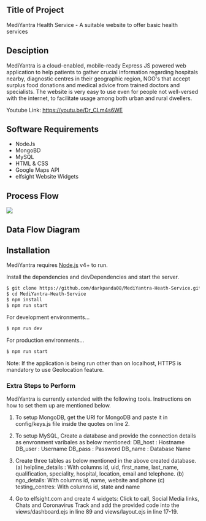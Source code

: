 ## Title of Project
MediYantra Health Service - A suitable website to offer basic health services

## Desciption
MediYantra is a cloud-enabled, mobile-ready Express JS powered web application to help patients to gather crucial information regarding hospitals nearby, diagnostic centres in their geographic region, NGO's that accept surplus food donations and medical advice from trained doctors and specialists. The website is very easy to use even for people not well-versed with the internet, to facilitate usage among both urban and rural dwellers.

Youtube Link: https://youtu.be/Dr_CLm4s6WE

## Software Requirements
  - NodeJs
  - MongoBD
  - MySQL
  - HTML & CSS
  - Google Maps API
  - elfsight Website Widgets
  
## Process Flow
![](https://github.com/darkpanda08/MediYantra-Heath-Service/blob/master/process_flow.png?raw=true)

## Data Flow Diagram

## Installation

MediYantra requires [Node.js](https://nodejs.org/) v4+ to run.

Install the dependencies and devDependencies and start the server.

```sh
$ git clone https://github.com/darkpanda08/MediYantra-Heath-Service.git
$ cd MediYantra-Heath-Service
$ npm install
$ npm run start
```
For development environments...
```sh
$ npm run dev
```
For production environments...

```sh
$ npm run start
```
Note: If the application is being run other than on localhost, HTTPS is mandatory to use Geolocation feature.

### Extra Steps to Perform 

MediYantra is currently extended with the following tools. Instructions on how to set them up are mentioned below.

1. To setup MongoDB, get the URI for MongoDB and paste it in config/keys.js file inside the quotes on line 2.

2. To setup MySQL, Create a database and provide the connection details as envronment varibales as below mentioned:
DB_host : Hostname
DB_user : Username
DB_pass : Password
DB_name : Database Name

3. Create three tables as below mentioned in the above created database.
(a) helpline_details : With columns id, uid, first_name, last_name, qualification, speciality, hospital, location, email and telephone.
(b) ngo_details: With columns id, name, website and phone 
(c) testing_centres: With columns id, state and name

4. Go to elfsight.com and create 4 widgets: Click to call, Social Media links, Chats and Coronavirus Track and add the provided code into the views/dashboard.ejs in line 89 and views/layout.ejs in line 17-19.
